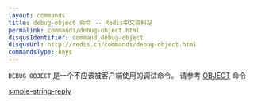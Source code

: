 ```yaml
---
layout: commands
title: debug-object 命令 -- Redis中文资料站
permalink: commands/debug-object.html
disqusIdentifier: command_debug-object
disqusUrl: http://redis.cn/commands/debug-object.html
commandsType: keys
---
```


`DEBUG OBJECT` 是一个不应该被客户端使用的调试命令。
请参考 [OBJECT](/command/object.html) 命令

[simple-string-reply](/topics/protocol.html#status-reply)
